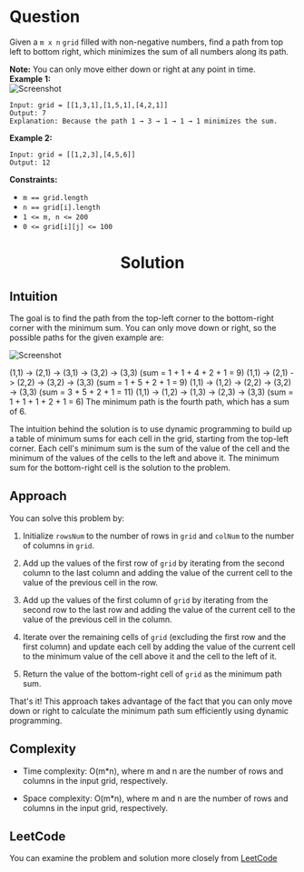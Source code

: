 # Question
Given a `m x n` `grid` filled with non-negative numbers, find a path from top left to bottom right, which minimizes the sum of all numbers along its path.

**Note:** You can only move either down or right at any point in time.<br/>
**Example 1:**<br/>
![Screenshot](https://assets.leetcode.com/uploads/2020/11/05/minpath.jpg)
```
Input: grid = [[1,3,1],[1,5,1],[4,2,1]]
Output: 7
Explanation: Because the path 1 → 3 → 1 → 1 → 1 minimizes the sum.
```
**Example 2:**<br/>
```
Input: grid = [[1,2,3],[4,5,6]]
Output: 12
```

**Constraints:**

- `m == grid.length`
- `n == grid[i].length`
- `1 <= m, n <= 200`
- `0 <= grid[i][j] <= 100`

<h1 align="center">Solution</h1>

## Intuition
The goal is to find the path from the top-left corner to the bottom-right corner with the minimum sum. You can only move down or right, so the possible paths for the given example are:

![Screenshot](https://assets.leetcode.com/uploads/2020/11/05/minpath.jpg)

(1,1) -> (2,1) -> (3,1) -> (3,2) -> (3,3) (sum = 1 + 1 + 4 + 2 + 1 = 9)
(1,1) -> (2,1) -> (2,2) -> (3,2) -> (3,3) (sum = 1 + 5 + 2 + 1 = 9)
(1,1) -> (1,2) -> (2,2) -> (3,2) -> (3,3) (sum = 3 + 5 + 2 + 1 = 11)
(1,1) -> (1,2) -> (1,3) -> (2,3) -> (3,3) (sum = 1 + 1 + 1 + 2 + 1 = 6)
The minimum path is the fourth path, which has a sum of 6.

The intuition behind the solution is to use dynamic programming to build up a table of minimum sums for each cell in the grid, starting from the top-left corner. Each cell's minimum sum is the sum of the value of the cell and the minimum of the values of the cells to the left and above it. The minimum sum for the bottom-right cell is the solution to the problem.

## Approach 

You can solve this problem by:

1. Initialize `rowsNum` to the number of rows in `grid` and `colNum` to the number of columns in `grid`. 

2. Add up the values of the first row of `grid` by iterating from the second column to the last column and adding the value of the current cell to the value of the previous cell in the row. 

3. Add up the values of the first column of `grid` by iterating from the second row to the last row and adding the value of the current cell to the value of the previous cell in the column. 

4. Iterate over the remaining cells of `grid` (excluding the first row and the first column) and update each cell by adding the value of the current cell to the minimum value of the cell above it and the cell to the left of it. 

5. Return the value of the bottom-right cell of `grid` as the minimum path sum. 

That's it! This approach takes advantage of the fact that you can only move down or right to calculate the minimum path sum efficiently using dynamic programming.

## Complexity
- Time complexity: O(m*n), where m and n are the number of rows and columns in the input grid, respectively.

- Space complexity: O(m*n), where m and n are the number of rows and columns in the input grid, respectively.

## LeetCode
You can examine the problem and solution more closely from [LeetCode](https://leetcode.com/problems/minimum-path-sum/solutions/3349108/easy-solution-in-cpp-with-explanation/)